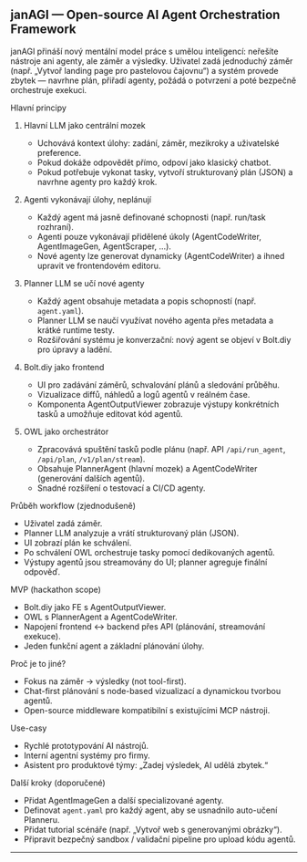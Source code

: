 ## janAGI — Open-source AI Agent Orchestration Framework

janAGI přináší nový mentální model práce s umělou inteligencí: neřešíte nástroje ani agenty, ale záměr a výsledky. Uživatel zadá jednoduchý záměr (např. „Vytvoř landing page pro pastelovou čajovnu“) a systém provede zbytek — navrhne plán, přiřadí agenty, požádá o potvrzení a poté bezpečně orchestruje exekuci.

Hlavní principy
1. Hlavní LLM jako centrální mozek
   - Uchovává kontext úlohy: zadání, záměr, mezikroky a uživatelské preference.
   - Pokud dokáže odpovědět přímo, odpoví jako klasický chatbot.
   - Pokud potřebuje vykonat tasky, vytvoří strukturovaný plán (JSON) a navrhne agenty pro každý krok.

2. Agenti vykonávají úlohy, neplánují
   - Každý agent má jasně definované schopnosti (např. run/task rozhraní).
   - Agenti pouze vykonávají přidělené úkoly (AgentCodeWriter, AgentImageGen, AgentScraper, …).
   - Nové agenty lze generovat dynamicky (AgentCodeWriter) a ihned upravit ve frontendovém editoru.

3. Planner LLM se učí nové agenty
   - Každý agent obsahuje metadata a popis schopností (např. `agent.yaml`).
   - Planner LLM se naučí využívat nového agenta přes metadata a krátké runtime testy.
   - Rozšiřování systému je konverzační: nový agent se objeví v Bolt.diy pro úpravy a ladění.

4. Bolt.diy jako frontend
   - UI pro zadávání záměrů, schvalování plánů a sledování průběhu.
   - Vizualizace diffů, náhledů a logů agentů v reálném čase.
   - Komponenta AgentOutputViewer zobrazuje výstupy konkrétních tasků a umožňuje editovat kód agentů.

5. OWL jako orchestrátor
   - Zpracovává spuštění tasků podle plánu (např. API `/api/run_agent`, `/api/plan`, `/v1/plan/stream`).
   - Obsahuje PlannerAgent (hlavní mozek) a AgentCodeWriter (generování dalších agentů).
   - Snadné rozšíření o testovací a CI/CD agenty.

Průběh workflow (zjednodušeně)
- Uživatel zadá záměr.
- Planner LLM analyzuje a vrátí strukturovaný plán (JSON).
- UI zobrazí plán ke schválení.
- Po schválení OWL orchestruje tasky pomocí dedikovaných agentů.
- Výstupy agentů jsou streamovány do UI; planner agreguje finální odpověď.

MVP (hackathon scope)
- Bolt.diy jako FE s AgentOutputViewer.
- OWL s PlannerAgent a AgentCodeWriter.
- Napojení frontend ↔ backend přes API (plánování, streamování exekuce).
- Jeden funkční agent a základní plánování úlohy.

Proč je to jiné?
- Fokus na záměr → výsledky (not tool-first).
- Chat-first plánování s node-based vizualizací a dynamickou tvorbou agentů.
- Open-source middleware kompatibilní s existujícími MCP nástroji.

Use-casy
- Rychlé prototypování AI nástrojů.
- Interní agentní systémy pro firmy.
- Asistent pro produktové týmy: „Zadej výsledek, AI udělá zbytek.“

Další kroky (doporučené)
- Přidat AgentImageGen a další specializované agenty.
- Definovat `agent.yaml` pro každý agent, aby se usnadnilo auto-učení Planneru.
- Přidat tutorial scénáře (např. „Vytvoř web s generovanými obrázky“).
- Připravit bezpečný sandbox / validační pipeline pro upload kódu agentů.

---